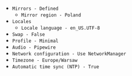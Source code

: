 -   `Mirrors - Defined`
    -   `Mirror region - Poland`
-   `Locales`
    -   `Locale language - en_US.UTF-8`
-   `Swap - False`
-   `Profile - Minimal`
-   `Audio - Pipewire`
-   `Network configuration - Use NetworkManager`
-   `Timezone - Europe/Warsaw`
-   `Automatic time sync (NTP) - True`
